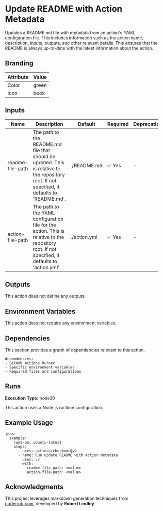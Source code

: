 # Update README with Action Metadata

Updates a README.md file with metadata from an action's YAML configuration file.
This includes information such as the action name, description, inputs, outputs,
and other relevant details. This ensures that the README is always up-to-date
with the latest information about the action.

## Branding

| Attribute | Value |
| --------- | ----- |
| Color     | green |
| Icon      | book  |

## Inputs

| Name             | Description                                                                                                                                     | Default      | Required | Deprecation |
| ---------------- | ----------------------------------------------------------------------------------------------------------------------------------------------- | ------------ | -------- | ----------- |
| readme-file-path | The path to the README.md file that should be updated. This is relative to the repository root. If not specified, it defaults to 'README.md'.   | ./README.md  | ✅ Yes   | -           |
| action-file-path | The path to the YAML configuration file for the action. This is relative to the repository root. If not specified, it defaults to 'action.yml'. | ./action.yml | ✅ Yes   | -           |

## Outputs

This action does not define any outputs.

## Environment Variables

This action does not require any environment variables.

## Dependencies

This section provides a graph of dependencies relevant to this action.

    dependencies:
    - GitHub Actions Runner
    - Specific environment variables
    - Required files and configurations

## Runs

**Execution Type:** node20

This action uses a Node.js runtime configuration.

## Example Usage

    jobs:
      example:
        runs-on: ubuntu-latest
        steps:
          - uses: actions/checkout@v2
          - name: Run Update README with Action Metadata
            uses: ./
            with:
              readme-file-path: <value>
              action-file-path: <value>

## Acknowledgments

This project leverages markdown generation techniques from
[coderrob.com](https://coderrob.com), developed by **Robert Lindley**.
